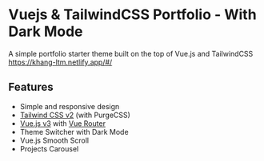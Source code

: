 # Vuejs & TailwindCSS Portfolio - With Dark Mode

A simple portfolio starter theme built on the top of Vue.js  and TailwindCSS 
https://khang-ltm.netlify.app/#/


## Features

-   Simple and responsive design
-   [Tailwind CSS v2](https://tailwindcss.com) (with PurgeCSS)
-   [Vue.js v3](https://vuejs.org) with [Vue Router](https://router.vuejs.org)
-   Theme Switcher with Dark Mode
-   Vue.js Smooth Scroll
-   Projects Carousel


